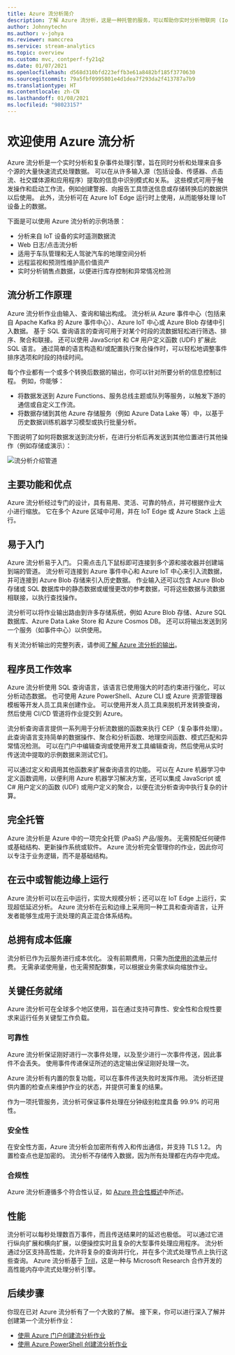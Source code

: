 ```yaml
---
title: Azure 流分析简介
description: 了解 Azure 流分析，这是一种托管的服务，可以帮助你实时分析物联网 (IoT) 提供的流式数据。
author: Johnnytechn
ms.author: v-johya
ms.reviewer: mamccrea
ms.service: stream-analytics
ms.topic: overview
ms.custom: mvc, contperf-fy21q2
ms.date: 01/07/2021
ms.openlocfilehash: d568d310bfd223effb3e61a8482bf185f3770630
ms.sourcegitcommit: 79a5fbf0995801e4d1dea7f293da2f413787a7b9
ms.translationtype: HT
ms.contentlocale: zh-CN
ms.lasthandoff: 01/08/2021
ms.locfileid: "98023157"
---
```

# <a name="welcome-to-azure-stream-analytics"></a>欢迎使用 Azure 流分析

Azure 流分析是一个实时分析和复杂事件处理引擎，旨在同时分析和处理来自多个源的大量快速流式处理数据。 可以在从许多输入源（包括设备、传感器、点击流、社交媒体源和应用程序）提取的信息中识别模式和关系。 这些模式可用于触发操作和启动工作流，例如创建警报、向报告工具馈送信息或存储转换后的数据供以后使用。 此外，流分析可在 Azure IoT Edge 运行时上使用，从而能够处理 IoT 设备上的数据。

下面是可以使用 Azure 流分析的示例场景：

* 分析来自 IoT 设备的实时遥测数据流
* Web 日志/点击流分析
* 适用于车队管理和无人驾驶汽车的地理空间分析
* 远程监视和预测性维护高价值资产
* 实时分析销售点数据，以便进行库存控制和异常情况检测

## <a name="how-does-stream-analytics-work"></a>流分析工作原理

Azure 流分析作业由输入、查询和输出构成。 流分析从 Azure 事件中心（包括来自 Apache Kafka 的 Azure 事件中心）、Azure IoT 中心或 Azure Blob 存储中引入数据。 基于 SQL 查询语言的查询可用于对某个时段的流数据轻松进行筛选、排序、聚合和联接。 还可以使用 JavaScript 和 C# 用户定义函数 (UDF) 扩展此 SQL 语言。 通过简单的语言构造和/或配置执行聚合操作时，可以轻松地调整事件排序选项和时段的持续时间。

每个作业都有一个或多个转换后数据的输出，你可以针对所要分析的信息控制过程。 例如，你能够：

* 将数据发送到 Azure Functions、服务总线主题或队列等服务，以触发下游的通信或自定义工作流。
* 将数据存储到其他 Azure 存储服务（例如 Azure Data Lake 等）中，以基于历史数据训练机器学习模型或执行批量分析。

下图说明了如何将数据发送到流分析，在进行分析后再发送到其他位置进行其他操作（例如存储或演示）：

![流分析介绍管道](./media/stream-analytics-introduction/stream-analytics-e2e-pipeline.png)

## <a name="key-capabilities-and-benefits"></a>主要功能和优点

Azure 流分析经过专门的设计，具有易用、灵活、可靠的特点，并可根据作业大小进行缩放。 它在多个 Azure 区域中可用，并在 IoT Edge 或 Azure Stack 上运行。

## <a name="ease-of-getting-started"></a>易于入门

Azure 流分析易于入门。 只需点击几下鼠标即可连接到多个源和接收器并创建端到端的管道。 流分析可连接到 Azure 事件中心和 Azure IoT 中心来引入流数据，并可连接到 Azure Blob 存储来引入历史数据。 作业输入还可以包含 Azure Blob 存储或 SQL 数据库中的静态数据或缓慢更改的参考数据，可将这些数据与流数据相联接，以执行查找操作。

流分析可以将作业输出路由到许多存储系统，例如 Azure Blob 存储、Azure SQL 数据库、Azure Data Lake Store 和 Azure Cosmos DB。 还可以将输出发送到另一个服务（如事件中心）以供使用。

有关流分析输出的完整列表，请参阅[了解 Azure 流分析的输出](stream-analytics-define-outputs.md)。
<!-- Not Available on [Azure Data Lake Stores](/data-lake-store/)-->
<!-- Not Available [Power BI](/power-bi/) -->

## <a name="programmer-productivity"></a>程序员工作效率

<!--Not Supported in China: Visual Studio and Visual Studi Code tools-->
Azure 流分析使用 SQL 查询语言，该语言已使用强大的时态约束进行强化，可以分析动态数据。 也可使用 Azure PowerShell、Azure CLI 或 Azure 资源管理器模板等开发人员工具来创建作业。 可以使用开发人员工具来脱机开发转换查询，然后使用 CI/CD 管道将作业提交到 Azure。

流分析查询语言提供一系列用于分析流数据的函数来执行 CEP（复杂事件处理）。 此查询语言支持简单的数据操作、聚合和分析函数、地理空间函数、模式匹配和异常情况检测。 可以在门户中编辑查询或使用开发工具编辑查询，然后使用从实时传送流中提取的示例数据来测试它们。

可以通过定义和调用其他函数来扩展查询语言的功能。 可以在 Azure 机器学习中定义函数调用，以便利用 Azure 机器学习解决方案，还可以集成 JavaScript 或 C# 用户定义的函数 (UDF) 或用户定义的聚合，以便在流分析查询中执行复杂的计算。

## <a name="fully-managed"></a>完全托管

Azure 流分析是 Azure 中的一项完全托管 (PaaS) 产品/服务。 无需预配任何硬件或基础结构、更新操作系统或软件。 Azure 流分析完全管理你的作业，因此你可以专注于业务逻辑，而不是基础结构。


## <a name="run-in-the-cloud-or-on-the-intelligent-edge"></a>在云中或智能边缘上运行

Azure 流分析可以在云中运行，实现大规模分析；还可以在 IoT Edge 上运行，实现超低延迟分析。 Azure 流分析在云和边缘上采用同一种工具和查询语言，让开发者能够生成用于流处理的真正混合体系结构。 

## <a name="low-total-cost-of-ownership"></a>总拥有成本低廉

流分析已作为云服务进行成本优化。 没有前期费用，只需为[所使用的流单元](stream-analytics-streaming-unit-consumption.md)付费。 无需承诺使用量，也无需预配群集，可以根据业务需求纵向缩放作业。

## <a name="mission-critical-ready"></a>关键任务就绪

Azure 流分析可在全球多个地区使用，旨在通过支持可靠性、安全性和合规性要求来运行任务关键型工作负载。

### <a name="reliability"></a>可靠性

Azure 流分析保证刚好进行一次事件处理，以及至少进行一次事件传送，因此事件不会丢失。 使用事件传递保证所述的选定输出保证刚好处理一次。

Azure 流分析有内置的恢复功能，可以在事件传送失败时发挥作用。 流分析还提供内置的检查点来维护作业的状态，并提供可重复的结果。

作为一项托管服务，流分析可保证事件处理在分钟级别粒度具备 99.9% 的可用性。 

### <a name="security"></a>安全性

在安全性方面，Azure 流分析会加密所有传入和传出通信，并支持 TLS 1.2。 内置检查点也是加密的。 流分析不存储传入数据，因为所有处理都在内存中完成。 
<!--Not available in MC: Stream Analytics Cluster-->

### <a name="compliance"></a>合规性

Azure 流分析遵循多个符合性认证，如 [Azure 符合性概述](https://gallery.technet.microsoft.com/Overview-of-Azure-c1be3942)中所述。 

## <a name="performance"></a>性能

流分析可以每秒处理数百万事件，而且传送结果时的延迟也极低。 可以通过它进行纵向扩展和横向扩展，以便操控实时且复杂的大型事件处理应用程序。 流分析通过分区支持高性能，允许将复杂的查询并行化，并在多个流式处理节点上执行这些查询。 Azure 流分析基于 [Trill](https://github.com/Microsoft/Trill)，这是一种与 Microsoft Research 合作开发的高性能内存中流式处理分析引擎。

## <a name="next-steps"></a>后续步骤

你现在已对 Azure 流分析有了一个大致的了解。 接下来，你可以进行深入了解并创建第一个流分析作业：

* [使用 Azure 门户创建流分析作业](stream-analytics-quick-create-portal.md)
* [使用 Azure PowerShell 创建流分析作业](stream-analytics-quick-create-powershell.md)

